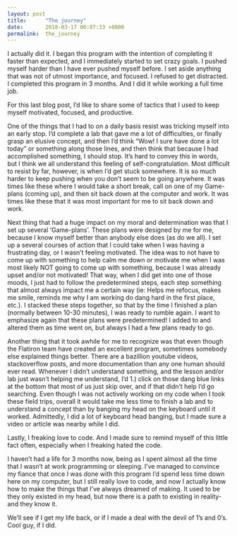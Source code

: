 ```yaml
---
layout: post
title:      "The journey"
date:       2018-03-17 00:07:33 +0000
permalink:  the_journey
---
```



I actually did it. I began this program with the intention of completing it faster than expected, and I immediately started to set crazy goals. I pushed myself harder than I have ever pushed myself before. I set aside anything that was not of utmost importance, and focused. I refused to get distracted. I completed this program in 3 months. And I did it while working a full time job. 

For this last blog post, I’d like to share some of tactics that I used to keep myself motivated, focused, and productive. 

One of the things that I had to on a daily basis resist was tricking myself into an early stop. I’d complete a lab that gave me a lot of difficulties, or finally grasp an elusive concept, and then I’d think “Wow! I sure have done a lot today” or something along those lines, and then think that because I had accomplished something, I should stop. It’s hard to convey this in words, but I think we all understand this feeling of self-congratulation. Most difficult to resist by far, however, is when I’d get stuck somewhere. It is so much harder to keep pushing when you don’t seem to be going anywhere. It was times like these where I would take a short break, call on one of my Game-plans (coming up), and then sit back down at the computer and work. It was times like these that it was most important for me to sit back down and work.

Next thing that had a huge impact on my moral and determination was that I set up several ‘Game-plans’. These plans were designed by me for me, because I know myself better than anybody else does (as do we all). I set up a several courses of action that I could take when I was having a frustrating day, or I wasn’t feeling motivated. The idea was to not have to come up with something to help calm me down or motivate me when I was most likely NOT going to come up with something, because I was already upset and/or not motivated! That way, when I did get into one of those moods, I just had to follow the predetermined steps, each step something that almost always impact me a certain way (ie: Helps me refocus, makes me smile, reminds me why I am working do dang hard in the first place, etc.). I stacked these steps together, so that by the time I finished a plan (normally between 10-30 minutes), I was ready to rumble again. I want to emphasize again that these plans were predetermined! I added to and altered them as time went on, but always I had a few plans ready to go. 

Another thing that it took awhile for me to recognize was that even though the Flatiron team have created an excellent program, sometimes somebody else explained things better. There are a bazillion youtube videos, stackoverflow posts, and more documentation than any one human should ever read. Whenever I didn’t understand something, and the lesson and/or lab just wasn’t helping me understand, I’d 1.) click on those dang blue links at the bottom that most of us just skip over, and if that didn’t help I’d go searching. Even though I was not actively working on my code when I took these field trips, overall it would take me less time to finish a lab and to understand a concept than by banging my head on the keyboard until it worked. Admittedly, I did a lot of keyboard head banging, but I made sure a video or article was nearby while I did. 

Lastly, I freaking love to code. And I made sure to remind myself of this little fact often, especially when I freaking hated the code.

I haven’t had a life for 3 months now, being as I spent almost all the time that I wasn’t at work programming or sleeping. I’ve managed to convince my fiance that once I was done with this program I’d spend less time down here on my computer, but I still really love to code, and now I actually know how to make the things that I’ve always dreamed of making. It used to be they only existed in my head, but now there is a path to existing in reality- and they know it. 

We’ll see if I get my life back, or if I made a deal with the devil of 1’s and 0’s. Cool guy, if I did. 
